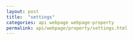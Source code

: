 ```yaml
---
layout: post
title:  "settings"
categories: api webpage webpage-property
permalink: api/webpage/property/settings.html
---
```


